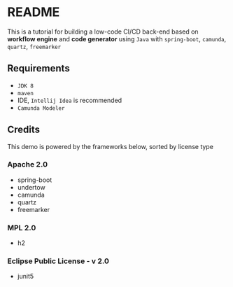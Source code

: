 # README

This is a tutorial for building a low-code CI/CD back-end based on **workflow engine** and **code generator** using `Java` with `spring-boot`, `camunda`, `quartz`, `freemarker`

## Requirements

* `JDK 8`
* `maven`
* IDE, `Intellij Idea` is recommended
* `Camunda Modeler`

## Credits

This demo is powered by the frameworks below, sorted by license type

### Apache 2.0

* spring-boot
* undertow
* camunda
* quartz
* freemarker

### MPL 2.0

* h2

### Eclipse Public License - v 2.0

* junit5

